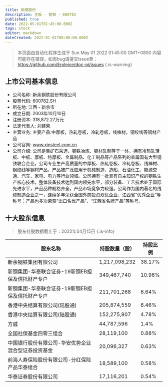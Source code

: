 ```yaml
---
title: 新钢股份
description: 主板 - 普钢 - 600782
published: true
date: 2022-05-01T01:45:00.000Z
tags: stock
editor: markdown
dateCreated: 2022-01-01T00:00:00.000Z
---
```


> 本页面由自动化程序生成于 Sun May 01 2022 01:45:00 GMT+0800
> 内容可能存在错误，如有bug请提交issue至：https://github.com/Eroleice/doc-pi/issues
{.is-warning}

## 上市公司基本信息
- 公司名称: 新余钢铁股份有限公司
- 股票代码: 600782.SH
- 所在地: 江西 - 新余市
- 成立日期: 2003年10月10日
- 注册资本: 318,872.27万元
- 法定代表人: 刘建荣
- 主营业务: 主要产品:中厚板，热轧卷板，冷轧卷板，线棒材，钢绞线等钢材产品
- 公司官网: www.xinsteel.com.cn
- 公司介绍: 公司是集矿石采选、钢铁冶炼、钢材轧制等于一体，拥有冷热轧薄板、中板、厚板、特厚板、金属制品、化工制品等产品系列的省属国有大型钢铁联合企业。公司专业生产高质量的中厚板、热轧卷板、冷轧卷板、线棒材、钢绞线等钢材产品，产品被广泛应用于机械制造、造船、石油化工、能源交通、汽车、家电、电力等行业领域。公司拥有一批具有自主知识产权的钢铁生产核心技术，整体装备技术达到国内领先水平，部分装备、工艺技术处于国际先进水平，产品品种规格齐全，产品市场竞争力较强。公司作为国内著名的线缆制造企业之一，连续多年荣获全国外商投资双优企业、江西省“优秀企业”等称号；产品也多次荣获“出口名优产品”、“江西省名牌产品”等称号。


## 十大股东信息
> 股东持股数据截止于：2022年04月15日
{.is-info}

| 股东名称 | 持股数量（股） | 持股比例 |
| --- | --- | --- |
| 新余钢铁集团有限公司 | 1,217,098,232 | 38.17% |
| 新钢集团-华泰联合证券-19新钢EB担保及信托财产专户 | 349,467,740 | 10.96% |
| 新钢集团-华泰联合证券-19新钢EB担保及信托财产专户 | 211,701,268 | 6.64% |
| 香港中央结算有限公司(陆股通) | 205,874,559 | 6.46% |
| 香港中央结算有限公司(陆股通) | 152,275,907 | 4.78% |
| 方威 | 44,787,596 | 1.4% |
| 全国社保基金四零三组合 | 28,119,100 | 0.88% |
| 中国银行股份有限公司-华安优势企业混合型证券投资基金 | 20,096,327 | 0.63% |
| 前海人寿保险股份有限公司-分红保险产品华泰组合 | 18,589,100 | 0.58% |
| 华泰证券股份有限公司 | 17,116,201 | 0.54% |




